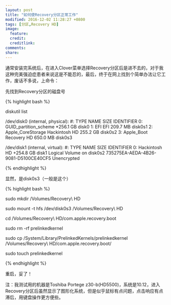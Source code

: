 ```yaml
---
layout: post
title: "如何使Recovery分区正常工作"
modified: 2016-12-02 11:28:27 +0800
tags: [分区,Recovery HD]
image:
  feature: 
  credit: 
  creditlink: 
comments: 
share: 
---
```


通常安装完系统后，在进入Clover菜单选择Recovery分区后是进不去的，对于我这种完美强迫症患者来说这是不能忍的，最后，终于在网上找到个简单办法让它工作，废话不多说，上命令：

先找到Recovery分区的磁盘号

{% highlight bash %}

diskutil list

/dev/disk0 (internal, physical):
   #:                       TYPE NAME                    SIZE       IDENTIFIER
   0:      GUID_partition_scheme                        *256.1 GB   disk0
   1:                        EFI EFI                     209.7 MB   disk0s1
   2:          Apple_CoreStorage Hackintosh HD           255.2 GB   disk0s2
   3:                 Apple_Boot Recovery HD             650.0 MB   disk0s3

/dev/disk1 (internal, virtual):
   #:                       TYPE NAME                    SIZE       IDENTIFIER
   0:                            Hackintosh HD          +254.8 GB   disk1
                                 Logical Volume on disk0s2
                                 735275EA-AEDA-4B26-9081-D5100CE40CF5
                                 Unencrypted

{% endhighlight %}

显然，是disk0s3（一般是这个）

{% highlight bash %}

sudo mkdir /Volumes/Recovery\ HD

sudo mount -t hfs /dev/disk0s3 /Volumes/Recovery\ HD

cd /Volumes/Recovery\ HD/com.apple.recovery.boot

sudo rm -rf prelinkedkernel

sudo cp /System/Library/PrelinkedKernels/prelinkedkernel /Volumes/Recovery\ HD/com.apple.recovery.boot/

sudo touch prelinkedkernel

{% endhighlight %}


重启，妥了！

注：我测试用的机器是Toshiba Portege z30-b(HD5500)，系统是10.12，进入Recovery分区后虽然显示了图形化系统，但是似乎鼠标有点问题，点击响应有点滞后，用键盘操作更方便些。


